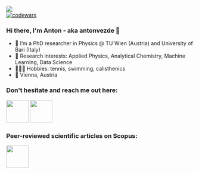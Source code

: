 ![](https://komarev.com/ghpvc/?username=antonvezde&color=blueviolet)  
[![codewars](https://www.codewars.com/users/antonvezde/badges/small)](https://www.codewars.com/users/antonvezde)
### Hi there, I'm Anton - aka antonvezde 👋                                       




- 🔭 I’m a PhD researcher in Physics @ TU Wien (Austria) and University of Bari (Italy)
- 🌱 Research interests: Applied Physics, Analytical Chemistry, Machine Learning, Data Science 
- 🏄🏼‍♂️ Hobbies: tennis, swimming, calisthenics
- 📍 Vienna, Austria
### Don't hesitate and reach me out here:

[<img src="https://user-images.githubusercontent.com/45709486/170781598-994c53d7-145b-45ab-b432-98909ebd8c8b.svg" width="60" height="60">](https://www.linkedin.com/in/antonsukhinets/)  [<img src="https://user-images.githubusercontent.com/45709486/170782849-7b9919fa-7416-465d-abf5-4ae2ea6e6866.jpeg" width="60" height="60">](https://t.me/antonvezde)


### Peer-reviewed scientific articles on Scopus:
[<img src="https://user-images.githubusercontent.com/45709486/170785099-e48da410-05e0-4e92-8b5e-fb6e7d97c076.png" width="60" height="60">](https://www.scopus.com/authid/detail.uri?authorId=57193614378)
